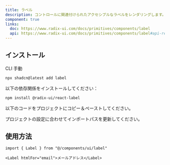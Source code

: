 ```yaml
---
title: ラベル
description: コントロールに関連付けられたアクセシブルなラベルをレンダリングします。
component: true
links:
  doc: https://www.radix-ui.com/docs/primitives/components/label
  api: https://www.radix-ui.com/docs/primitives/components/label#api-reference
---
```


<ComponentPreview
  name="label-demo"
  title="異なる状態を持つラベル。"
  description="異なる状態を持つラベル。"
/>

## インストール

<CodeTabs>

<TabsList>
  <TabsTrigger value="cli">CLI</TabsTrigger>
  <TabsTrigger value="manual">手動</TabsTrigger>
</TabsList>
<TabsContent value="cli">

```bash
npx shadcn@latest add label
```

</TabsContent>

<TabsContent value="manual">

<Steps>

<Step>以下の依存関係をインストールしてください：</Step>

```bash
npm install @radix-ui/react-label
```

<Step>以下のコードをプロジェクトにコピー＆ペーストしてください。</Step>

<ComponentSource name="label" title="components/ui/label.tsx" />

<Step>プロジェクトの設定に合わせてインポートパスを更新してください。</Step>

</Steps>

</TabsContent>

</CodeTabs>

## 使用方法

```tsx showLineNumbers
import { Label } from "@/components/ui/label"
```

```tsx showLineNumbers
<Label htmlFor="email">メールアドレス</Label>
```
